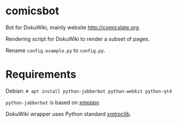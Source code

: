 # comicsbot

Bot for DokuWiki, mainly website http://comicslate.org.

Rendering script for DokuWiki to render a subset of pages.

Rename `config.example.py` to `config.py`.

# Requirements

Debian: `# apt install python-jabberbot python-webkit python-qt4`

`python-jabberbot` is based on
[xmpppy](http://xmpppy.sourceforge.net/apidocs/).

DokuWiki wrapper uses Python standard
[xmlrpclib](https://docs.python.org/2/library/xmlrpclib.html).
